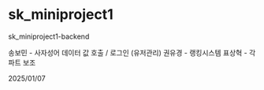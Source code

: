 # sk_miniproject1
sk_miniproject1-backend

송보민 - 사자성어 데이터 값 호출 / 로그인 (유저관리)
권유경 - 랭킹시스템
표상혁 - 각 파트 보조

 2025/01/07